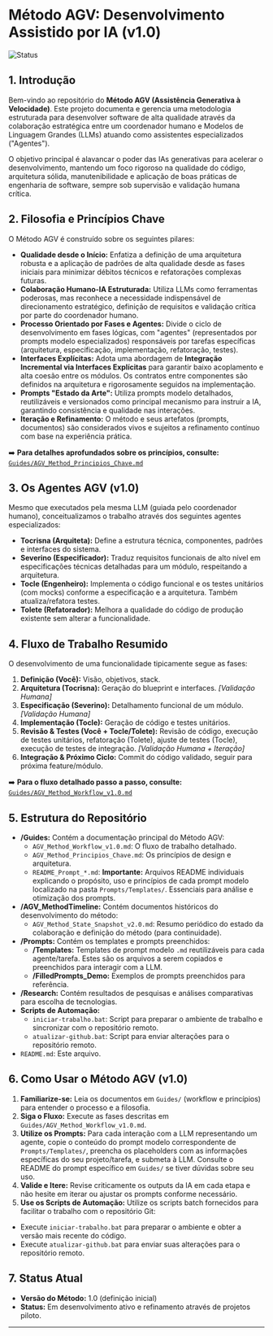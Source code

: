 # Método AGV: Desenvolvimento Assistido por IA (v1.0)

![Status](https://img.shields.io/badge/Status-Em%20Desenvolvimento%20(v1.0)-orange)

## 1. Introdução

Bem-vindo ao repositório do **Método AGV (Assistência Generativa à Velocidade)**. Este projeto documenta e gerencia uma metodologia estruturada para desenvolver software de alta qualidade através da colaboração estratégica entre um coordenador humano e Modelos de Linguagem Grandes (LLMs) atuando como assistentes especializados ("Agentes").

O objetivo principal é alavancar o poder das IAs generativas para acelerar o desenvolvimento, mantendo um foco rigoroso na qualidade do código, arquitetura sólida, manutenibilidade e aplicação de boas práticas de engenharia de software, sempre sob supervisão e validação humana crítica.

## 2. Filosofia e Princípios Chave

O Método AGV é construído sobre os seguintes pilares:

*   **Qualidade desde o Início:** Enfatiza a definição de uma arquitetura robusta e a aplicação de padrões de alta qualidade desde as fases iniciais para minimizar débitos técnicos e refatorações complexas futuras.
*   **Colaboração Humano-IA Estruturada:** Utiliza LLMs como ferramentas poderosas, mas reconhece a necessidade indispensável de direcionamento estratégico, definição de requisitos e validação crítica por parte do coordenador humano.
*   **Processo Orientado por Fases e Agentes:** Divide o ciclo de desenvolvimento em fases lógicas, com "agentes" (representados por prompts modelo especializados) responsáveis por tarefas específicas (arquitetura, especificação, implementação, refatoração, testes).
*   **Interfaces Explícitas:** Adota uma abordagem de **Integração Incremental via Interfaces Explícitas** para garantir baixo acoplamento e alta coesão entre os módulos. Os contratos entre componentes são definidos na arquitetura e rigorosamente seguidos na implementação.
*   **Prompts "Estado da Arte":** Utiliza prompts modelo detalhados, reutilizáveis e versionados como principal mecanismo para instruir a IA, garantindo consistência e qualidade nas interações.
*   **Iteração e Refinamento:** O método e seus artefatos (prompts, documentos) são considerados vivos e sujeitos a refinamento contínuo com base na experiência prática.

➡️ **Para detalhes aprofundados sobre os princípios, consulte:** [`Guides/AGV_Method_Principios_Chave.md`](./Guides/AGV_Method_Principios_Chave.md)

## 3. Os Agentes AGV (v1.0)

Mesmo que executados pela mesma LLM (guiada pelo coordenador humano), conceitualizamos o trabalho através dos seguintes agentes especializados:

*   **Tocrisna (Arquiteta):** Define a estrutura técnica, componentes, padrões e interfaces do sistema.
*   **Severino (Especificador):** Traduz requisitos funcionais de alto nível em especificações técnicas detalhadas para um módulo, respeitando a arquitetura.
*   **Tocle (Engenheiro):** Implementa o código funcional e os testes unitários (com mocks) conforme a especificação e a arquitetura. Também atualiza/refatora testes.
*   **Tolete (Refatorador):** Melhora a qualidade do código de produção existente sem alterar a funcionalidade.

## 4. Fluxo de Trabalho Resumido

O desenvolvimento de uma funcionalidade tipicamente segue as fases:

1.  **Definição (Você):** Visão, objetivos, stack.
2.  **Arquitetura (Tocrisna):** Geração do blueprint e interfaces. *[Validação Humana]*
3.  **Especificação (Severino):** Detalhamento funcional de um módulo. *[Validação Humana]*
4.  **Implementação (Tocle):** Geração de código e testes unitários.
5.  **Revisão & Testes (Você + Tocle/Tolete):** Revisão de código, execução de testes unitários, refatoração (Tolete), ajuste de testes (Tocle), execução de testes de integração. *[Validação Humana + Iteração]*
6.  **Integração & Próximo Ciclo:** Commit do código validado, seguir para próxima feature/módulo.

➡️ **Para o fluxo detalhado passo a passo, consulte:** [`Guides/AGV_Method_Workflow_v1.0.md`](./Guides/AGV_Method_Workflow_v1.0.md)

## 5. Estrutura do Repositório

*   **/Guides:** Contém a documentação principal do Método AGV:
    *   `AGV_Method_Workflow_v1.0.md`: O fluxo de trabalho detalhado.
    *   `AGV_Method_Principios_Chave.md`: Os princípios de design e arquitetura.
    *   `README_Prompt_*.md`: **Importante:** Arquivos README individuais explicando o propósito, uso e princípios de cada prompt modelo localizado na pasta `Prompts/Templates/`. Essenciais para análise e otimização dos prompts.
*   **/AGV_MethodTimeline:** Contém documentos históricos do desenvolvimento do método:
    *   `AGV_Method_State_Snapshot_v2.0.md`: Resumo periódico do estado da colaboração e definição do método (para continuidade).
*   **/Prompts:** Contém os templates e prompts preenchidos:
    *   **/Templates:** Templates de prompt modelo `.md` reutilizáveis para cada agente/tarefa. Estes são os arquivos a serem copiados e preenchidos para interagir com a LLM.
    *   **/FilledPrompts_Demo:** Exemplos de prompts preenchidos para referência.
*   **/Research:** Contém resultados de pesquisas e análises comparativas para escolha de tecnologias.
*   **Scripts de Automação:**
    *   `iniciar-trabalho.bat`: Script para preparar o ambiente de trabalho e sincronizar com o repositório remoto.
    *   `atualizar-github.bat`: Script para enviar alterações para o repositório remoto.
*   `README.md`: Este arquivo.

## 6. Como Usar o Método AGV (v1.0)

1.  **Familiarize-se:** Leia os documentos em `Guides/` (workflow e princípios) para entender o processo e a filosofia.
2.  **Siga o Fluxo:** Execute as fases descritas em `Guides/AGV_Method_Workflow_v1.0.md`.
3.  **Utilize os Prompts:** Para cada interação com a LLM representando um agente, copie o conteúdo do prompt modelo correspondente de `Prompts/Templates/`, preencha os placeholders com as informações específicas do seu projeto/tarefa, e submeta à LLM. Consulte o README do prompt específico em `Guides/` se tiver dúvidas sobre seu uso.
4.  **Valide e Itere:** Revise criticamente os outputs da IA em cada etapa e não hesite em iterar ou ajustar os prompts conforme necessário.
5.  **Use os Scripts de Automação:** Utilize os scripts batch fornecidos para facilitar o trabalho com o repositório Git:
   * Execute `iniciar-trabalho.bat` para preparar o ambiente e obter a versão mais recente do código.
   * Execute `atualizar-github.bat` para enviar suas alterações para o repositório remoto.

## 7. Status Atual

*   **Versão do Método:** 1.0 (definição inicial)
*   **Status:** Em desenvolvimento ativo e refinamento através de projetos piloto.

---